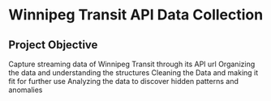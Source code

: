 # Winnipeg Transit API Data Collection

## Project Objective
Capture streaming data of Winnipeg Transit through its API url
Organizing the data and understanding the structures
Cleaning the Data and making it fit for further use
Analyzing the data to discover hidden patterns and anomalies


